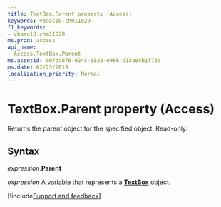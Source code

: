 ```yaml
---
title: TextBox.Parent property (Access)
keywords: vbaac10.chm11029
f1_keywords:
- vbaac10.chm11029
ms.prod: access
api_name:
- Access.TextBox.Parent
ms.assetid: e07da876-e24c-0828-e986-d13a0cb1f78e
ms.date: 02/23/2019
localization_priority: Normal
---
```



# TextBox.Parent property (Access)

Returns the parent object for the specified object. Read-only.


## Syntax

_expression_.**Parent**

_expression_ A variable that represents a **[TextBox](Access.TextBox.md)** object.




[!include[Support and feedback](~/includes/feedback-boilerplate.md)]

